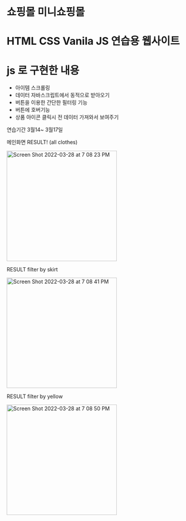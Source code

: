 # 쇼핑몰 미니쇼핑몰

# HTML CSS Vanila JS 연습용 웹사이트
# js 로 구현한 내용
<ul>
  <li>아이템 스크롤링</li>
  <li>데이터 자바스크립트에서 동적으로 받아오기</li>
  <li>버튼을 이용한 간단한 필터링 기능</li>
  <li>버튼에 호버기능</li>
  <li>상품 아이콘 클릭시 전 데이터 가져와서 보여주기</li>
</ul>

연습기간
3월14~ 3월17일


메인화면 RESULT! (all clothes)
<p align="left"><img width="300" alt="Screen Shot 2022-03-28 at 7 08 23 PM" src="https://user-images.githubusercontent.com/78943816/160376964-7941c383-0957-49ce-9a1d-ac7a32ab0aad.png"></p>

RESULT filter by skirt 
<p align="left"><img width="300" alt="Screen Shot 2022-03-28 at 7 08 41 PM" src="https://user-images.githubusercontent.com/78943816/160377292-2e49b5ec-8147-48b8-805b-d6f7848c2031.png"></p>


RESULT filter by yellow
<p align="left"><img width="300" alt="Screen Shot 2022-03-28 at 7 08 50 PM" src="https://user-images.githubusercontent.com/78943816/160377385-c2c2c45e-bc04-4ca5-a58b-018f731e2563.png"></p>
